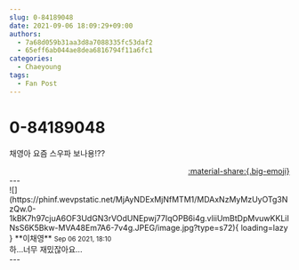 ```yaml
---
slug: 0-84189048
date: 2021-09-06 18:09:29+09:00
authors:
  - 7a68d059b31aa3d8a7088335fc53daf2
  - 65eff6ab044ae8dea6816794f11a6fc1
categories:
  - Chaeyoung
tags:
  - Fan Post
---
```


# 0-84189048

<div class="post-container" markdown="1">
<div class="content-container md-sidebar__scrollwrap" markdown="1">

채영아 요즘 스우파 보나용!??

</div>
</div>

<div style="text-align: right;" markdown="1">
<a href="https://weverse.io/fromis9/fanpost/0-84189048" style="text-align: right;">:material-share:{.big-emoji}</a>
</div>
---

<div class="comments-container md-sidebar__scrollwrap" markdown="1">
<div class="comment" markdown="1">
<div class='id-container' markdown="1">
![](https://phinf.wevpstatic.net/MjAyNDExMjNfMTM1/MDAxNzMyMzUyOTg3NzQw.0-1kBK7h97cjuA6OF3UdGN3rVOdUNEpwj77IqOPB6i4g.vliiUmBtDpMvuwKKLiINsS6K5Bkw-MVA48Em7A6-7v4g.JPEG/image.jpg?type=s72){ loading=lazy }
**<span class="artist">이채영</span>** <small>Sep 06 2021, 18:10</small><br>
</div>
<div class='comment-body' markdown="1">
하...너무 재밌잖아요...
</div>
</div>
</div>
---
